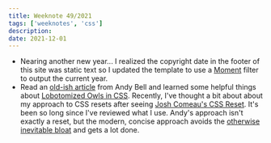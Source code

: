 ```yaml
---
title: Weeknote 49/2021
tags: ['weeknotes', 'css']
description: 
date: 2021-12-01
---
```

- Nearing another new year... I realized the copyright date in the footer of this site was static text so I updated the template to use a [Moment](https://momentjs.com/) filter to output the current year. 
- Read an [old-ish article](https://24ways.org/2018/managing-flow-and-rhythm-with-css-custom-properties/) from Andy Bell and learned some helpful things about [Lobotomized Owls in CSS](https://alistapart.com/article/axiomatic-css-and-lobotomized-owls/). Recently, I've thought a bit about about my approach to CSS resets after seeing [Josh Comeau's CSS Reset](https://www.joshwcomeau.com/css/custom-css-reset/). It's been so long since I've reviewed what I use. Andy's approach isn't exactly a reset, but the modern, concise approach avoids the [otherwise inevitable bloat](https://css-tricks.com/spacing-the-bottom-of-modules/) and gets a lot done. 